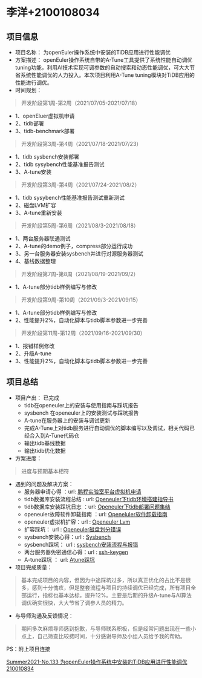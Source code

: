 # 李洋+2100108034

## 项目信息

- 项目名称：
为openEuler操作系统中安装的TiDB应用进行性能调优
- 方案描述：
openEuler操作系统自带的A-Tune工具提供了系统性能自动调优tuning功能，利用AI技术实现可调参数的自动搜索和动态性能调优，可大大节省系统性能调优的人力投入。本次项目利用A-Tune tuning模块对TiDB应用的性能进行调优。
- 时间规划：

>开发阶段第1周-第2周（2021/07/05-2021/07/18）

- 1、openEluer虚拟机申请
- 2、tidb部署
- 3、tidb-benchmark部署

>开发阶段第3周-第4周（2021/07/18-2021/07/23）

- 1、tidb sysbench安装部署
- 2、tidb sysybench性能基准报告测试
- 3、A-tune安装

>开发阶段第3周-第4周（2021/07/24-2021/08/2）

- 1、tidb sysybench性能基准报告测试重新测试
- 2、磁盘LVM扩容
- 3、A-tune重新安装

>开发阶段第5周-第6周（2021/08/3-2021/08/18）

- 1、两台服务器联通测试
- 2、A-tune的demo例子，compress部分运行成功
- 3、另一台服务器安装sysbench并进行对源服务器测试
- 4、基线数据整理
>开发阶段第7周-第8周（2021/08/19-2021/09/2）

- 1、A-tune部分tidb样例编写与修改

>开发阶段第9周-第10周（2021/09/3-2021/09/15）

- 1、A-tune部分tidb样例编写与修改
- 2、性能提升2%，自动化脚本与tidb脚本参数进一步完善

>开发阶段第11周-第12周（2021/09/16-2021/09/30）

- 1、报错样例修改
- 2、升级A-tune
- 3、性能提升2%，自动化脚本与tidb脚本参数进一步完善
## 项目总结

- 项目产出： 已完成
    - tidb在openeuler上的安装与使用指南与踩坑报告
    - sysbench 在openeuler上的安装测试与踩坑报告
    - A-tune在服务器上的安装与调试更新
    - 完成A-Tune上对tidb服务进行自动调优的脚本编写以及调试，相关代码已经合入到A-Tune代码仓
    - 输出tidb基线数据
    - 输出tidb优化数据
- 方案进度：
>进度与预期基本相符
- 遇到的问题及解决方案：
    - 服务器申请心得 ：url: [鹏程实验室平台虚拟机申请](https://innovation64.github.io/_posts/2021-07-05-openEuler%E9%B9%8F%E7%A8%8B%E5%AE%9E%E9%AA%8C%E5%AE%A4%E5%B9%B3%E5%8F%B0%E8%99%9A%E6%8B%9F%E6%9C%BA%E7%94%B3%E8%AF%B7/)
    - tidb数据库安装流程总结 : url: [Openeuler下tidb环境搭建指导书](https://innovation64.github.io/_posts/2021-07-13-openEuler%E4%B8%8BTiDB%E7%8E%AF%E5%A2%83%E6%90%AD%E5%BB%BA%E6%8C%87%E5%AF%BC%E4%B9%A6/)
    - tidb数据库安装踩坑日志 ：url: [Openeuler下tidb部署问题集结](https://innovation64.github.io/_posts/2021-07-13-openEuler%E4%B8%8BTiDB%E9%83%A8%E7%BD%B2%E9%97%AE%E9%A2%98%E9%9B%86%E7%BB%93/)
    - openeuler故障软件卸载指南 ：url: [Openeluler软件卸载指南](https://innovation64.github.io/_posts/2021-07-30-openEluler%E8%BD%AF%E4%BB%B6%E5%8D%B8%E8%BD%BD%E6%8C%87%E5%8D%97/)
    - openeuler虚拟机扩容：url : [Openeuler Lvm](https://innovation64.github.io/_posts/2021-07-30-openEuler-lvm/) 
    - 扩容踩坑： url : [Openeuler磁盘划分错误](https://innovation64.github.io/_posts/2021-07-30-openEuler%E7%A3%81%E7%9B%98%E5%88%92%E5%88%86%E9%94%99%E8%AF%AF/)
    - sysbench安装心得：url : [Sysbench](https://innovation64.github.io/_posts/2021-08-02-sysbench/)
    - sysbench踩坑： url : [sysbench安装流程与报错](https://innovation64.github.io/_posts/2021-08-10-sysbench%E5%AE%89%E8%A3%85%E6%B5%81%E7%A8%8B%E4%B8%8E%E6%8A%A5%E9%94%99/)
    - 两台服务器免密通信心得：url : [ssh-keygen](https://innovation64.github.io/_posts/2021-09-28-ssh/) 
    - A-tune踩坑 ： url: [Atune踩坑](https://innovation64.github.io/_posts/2021-09-28-atune%E8%B8%A9%E5%9D%91/)
- 项目完成质量：
>基本完成项目的内容，但因为中途踩坑过多，所以真正优化的占比不是很多，感到十分愧疚，但是整套流程与项目的持续调优已经完成，所有项目全部运行，指标也基本达标，提升12%。主要是后期的升级A-tune与AI算法调优确实很快，大大节省了调参人员的精力。
- 与导师沟通及反馈情况：
>期间多次麻烦导师感到抱歉，与导师联系积极，但是经常问题出现在一些小点上，自己筛查比较费时间，十分感谢导师及小组人员给予我的帮助。

PS：附上项目连接

[ Summer2021-No.133 为openEuler操作系统中安装的TiDB应用进行性能调优
](https://gitee.com/openeuler-competition/summer2021-133)
[210010834](https://gitlab.summer-ospp.ac.cn/summer2021/210010834)


